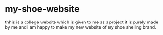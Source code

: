 # my-shoe-website
thhis is a college website which is given to me as a project it is purely made by me and i am happy  to  make my new website of my shoe shelling brand.
